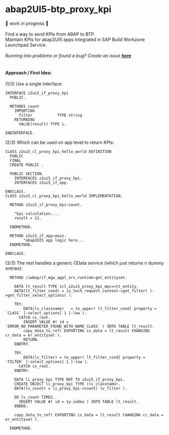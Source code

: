 # abap2UI5-btp_proxy_kpi
🚧 work in progress 🚧
<br><br>
Find a way to send KPIs from ABAP to BTP. <br>
Maintain KPIs for abap2UI5 apps integrated in SAP Build Workzone Launchpad Service.
<br><br>
_Running into problems or found a bug? Create an issue [**here**](https://github.com/abap2UI5/abap2UI5/issues)_
<br>
<br>
#### Approach / First Idea:
(1/3) Use a single Interface:
```abap
INTERFACE z2ui5_if_proxy_kpi
  PUBLIC.

  METHODS count
    IMPORTING
      filter           TYPE string
    RETURNING
      VALUE(result) TYPE i.

ENDINTERFACE.
```
(2/3) Which can be used on app level to return KPIs:
```abap
CLASS z2ui5_cl_proxy_kpi_hello_world DEFINITION
  PUBLIC
  FINAL
  CREATE PUBLIC .

  PUBLIC SECTION.
    INTERFACES z2ui5_if_proxy_kpi.
    INTERFACES z2ui5_if_app.

ENDCLASS.
CLASS z2ui5_cl_proxy_kpi_hello_world IMPLEMENTATION.

  METHOD z2ui5_if_proxy_kpi~count.

    "kpi calculation....
    result = 11.

  ENDMETHOD.

  METHOD z2ui5_if_app~main.
        "abap2UI5 app logic here...
  ENDMETHOD.

ENDCLASS.
```
(3/3) The rest handles a generic OData service (which just returns n dummy entries):
```abap
  METHOD /iwbep/if_mgw_appl_srv_runtime~get_entityset.

    DATA lt_result TYPE zcl_z2ui5_proxy_kpi_mpc=>tt_entity.
    DATA(lt_filter_cond) = io_tech_request_context->get_filter( )->get_filter_select_options( ).

    TRY.
        DATA(lv_classname)   = to_upper( lt_filter_cond[ property = `CLASS` ]-select_options[ 1 ]-low ).
      CATCH cx_root.
        INSERT VALUE #( id = `ERROR_NO_PARAMETER_FOUND_WITH_NAME_CLASS` ) INTO TABLE lt_result.
        copy_data_to_ref( EXPORTING is_data = lt_result CHANGING cr_data = er_entityset ).
        RETURN.
    ENDTRY.

    TRY.
        DATA(lv_filter) = to_upper( lt_filter_cond[ property = `FILTER` ]-select_options[ 1 ]-low ).
      CATCH cx_root.
    ENDTRY.

    DATA li_proxy_kpi TYPE REF TO z2ui5_if_proxy_kpi.
    CREATE OBJECT li_proxy_kpi TYPE (lv_classname).
    DATA(lv_count) = li_proxy_kpi->count( lv_filter ).

    DO lv_count TIMES.
      INSERT VALUE #( id = sy-index ) INTO TABLE lt_result.
    ENDDO.

    copy_data_to_ref( EXPORTING is_data = lt_result CHANGING cr_data = er_entityset ).

  ENDMETHOD.
```
